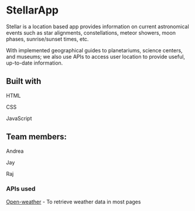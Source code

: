 # StellarApp

Stellar is a location based app provides information on current astronomical events such as star alignments, constellations, meteor showers, moon phases, sunrise/sunset times, etc.

With implemented geographical guides to planetariums, science centers, and museums; we also use APIs to access user location to provide useful, up-to-date information.

## Built with

HTML

CSS

JavaScript

## Team members:

Andrea

Jay

Raj

### APIs used

[Open-weather](https://openweathermap.org/terms) - To retrieve weather data in most pages

